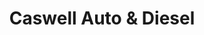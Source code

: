 ---
title: "Caswell Auto & Diesel"
url: /yanceyville/caswell-auto-und-diesel/
shop: Autowerkstatt
---